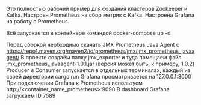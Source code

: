 Это полностью рабочий пример для создания кластеров Zookeeper и Kafka.
Настроен Prometheus на сбор метрик с Kafka.
Настроена Grafana на работу с Prometheus. 

Всё запускается в контейнере командой docker-compose up -d

Перед сборкой необходимо скачать JMX Prometheus Java Agent c https://repo1.maven.org/maven2/io/prometheus/jmx/jmx_prometheus_javaagent/
В проекте создаём папку jmx_exporter и туда помещаем файл jmx_prometheus_javaagent-1.0.1.jar (версия может быть, к примеру, 1.0.2)
Producer и Consumer запускается в отдельных терминалах, каждый из своей директории cargo run
Grafana просматривается на 127.0.0.1:3000
При подключении Grafana к Prometheus используем http://<container_name_prometheus>:9090
В dashboard Grafana загружаем ID 7589
